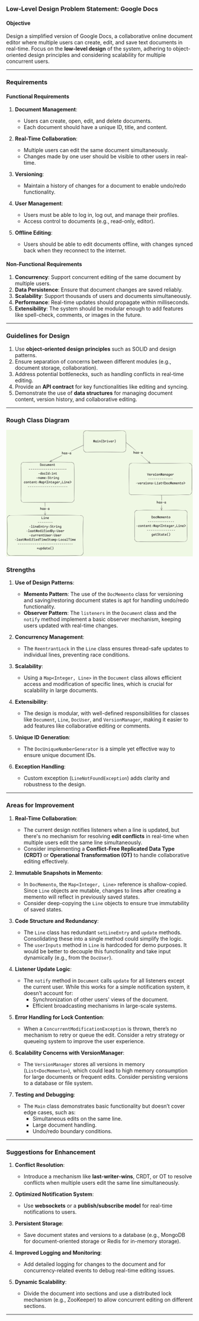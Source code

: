 ### Low-Level Design Problem Statement: Google Docs

#### **Objective**
Design a simplified version of Google Docs, a collaborative online document editor where multiple users can create, edit, and save text documents in real-time. Focus on the **low-level design** of the system, adhering to object-oriented design principles and considering scalability for multiple concurrent users.

---

### **Requirements**

#### **Functional Requirements**  
1. **Document Management**:  
   - Users can create, open, edit, and delete documents.  
   - Each document should have a unique ID, title, and content.  

2. **Real-Time Collaboration**:  
   - Multiple users can edit the same document simultaneously.  
   - Changes made by one user should be visible to other users in real-time.  

3. **Versioning**:  
   - Maintain a history of changes for a document to enable undo/redo functionality.  

4. **User Management**:  
   - Users must be able to log in, log out, and manage their profiles.  
   - Access control to documents (e.g., read-only, editor).  

5. **Offline Editing**:  
   - Users should be able to edit documents offline, with changes synced back when they reconnect to the internet.

#### **Non-Functional Requirements**  
1. **Concurrency**: Support concurrent editing of the same document by multiple users.  
2. **Data Persistence**: Ensure that document changes are saved reliably.  
3. **Scalability**: Support thousands of users and documents simultaneously.  
4. **Performance**: Real-time updates should propagate within milliseconds.  
5. **Extensibility**: The system should be modular enough to add features like spell-check, comments, or images in the future.

---

### **Guidelines for Design**
1. Use **object-oriented design principles** such as SOLID and design patterns.  
2. Ensure separation of concerns between different modules (e.g., document storage, collaboration).  
3. Address potential bottlenecks, such as handling conflicts in real-time editing.  
4. Provide an **API contract** for key functionalities like editing and syncing.  
5. Demonstrate the use of **data structures** for managing document content, version history, and collaborative editing.

---

### Rough Class Diagram

![classdiagram](image.png)

### **Strengths**
1. **Use of Design Patterns**:
   - **Memento Pattern**: The use of the `DocMemento` class for versioning and saving/restoring document states is apt for handling undo/redo functionality.
   - **Observer Pattern**: The `listeners` in the `Document` class and the `notify` method implement a basic observer mechanism, keeping users updated with real-time changes.

2. **Concurrency Management**:
   - The `ReentrantLock` in the `Line` class ensures thread-safe updates to individual lines, preventing race conditions.

3. **Scalability**:
   - Using a `Map<Integer, Line>` in the `Document` class allows efficient access and modification of specific lines, which is crucial for scalability in large documents.

4. **Extensibility**:
   - The design is modular, with well-defined responsibilities for classes like `Document`, `Line`, `DocUser`, and `VersionManager`, making it easier to add features like collaborative editing or comments.

5. **Unique ID Generation**:
   - The `DocUniqueNumberGenerator` is a simple yet effective way to ensure unique document IDs.

6. **Exception Handling**:
   - Custom exception (`LineNotFoundException`) adds clarity and robustness to the design.

---

### **Areas for Improvement**
1. **Real-Time Collaboration**:
   - The current design notifies listeners when a line is updated, but there's no mechanism for resolving **edit conflicts** in real-time when multiple users edit the same line simultaneously.
   - Consider implementing a **Conflict-Free Replicated Data Type (CRDT)** or **Operational Transformation (OT)** to handle collaborative editing effectively.

2. **Immutable Snapshots in Memento**:
   - In `DocMemento`, the `Map<Integer, Line>` reference is shallow-copied. Since `Line` objects are mutable, changes to lines after creating a memento will reflect in previously saved states.
   - Consider deep-copying the `Line` objects to ensure true immutability of saved states.

3. **Code Structure and Redundancy**:
   - The `Line` class has redundant `setLineEntry` and `update` methods. Consolidating these into a single method could simplify the logic.
   - The `userInputs` method in `Line` is hardcoded for demo purposes. It would be better to decouple this functionality and take input dynamically (e.g., from the `DocUser`).

4. **Listener Update Logic**:
   - The `notify` method in `Document` calls `update` for all listeners except the current user. While this works for a simple notification system, it doesn’t account for:
     - Synchronization of other users' views of the document.
     - Efficient broadcasting mechanisms in large-scale systems.

5. **Error Handling for Lock Contention**:
   - When a `ConcurrentModificationException` is thrown, there’s no mechanism to retry or queue the edit. Consider a retry strategy or queueing system to improve the user experience.

6. **Scalability Concerns with VersionManager**:
   - The `VersionManager` stores all versions in memory (`List<DocMemento>`), which could lead to high memory consumption for large documents or frequent edits. Consider persisting versions to a database or file system.

7. **Testing and Debugging**:
   - The `Main` class demonstrates basic functionality but doesn’t cover edge cases, such as:
     - Simultaneous edits on the same line.
     - Large document handling.
     - Undo/redo boundary conditions.

---

### **Suggestions for Enhancement**
1. **Conflict Resolution**:
   - Introduce a mechanism like **last-writer-wins**, CRDT, or OT to resolve conflicts when multiple users edit the same line simultaneously.

2. **Optimized Notification System**:
   - Use **websockets** or a **publish/subscribe model** for real-time notifications to users.

3. **Persistent Storage**:
   - Save document states and versions to a database (e.g., MongoDB for document-oriented storage or Redis for in-memory storage).

4. **Improved Logging and Monitoring**:
   - Add detailed logging for changes to the document and for concurrency-related events to debug real-time editing issues.

5. **Dynamic Scalability**:
   - Divide the document into sections and use a distributed lock mechanism (e.g., ZooKeeper) to allow concurrent editing on different sections.

---